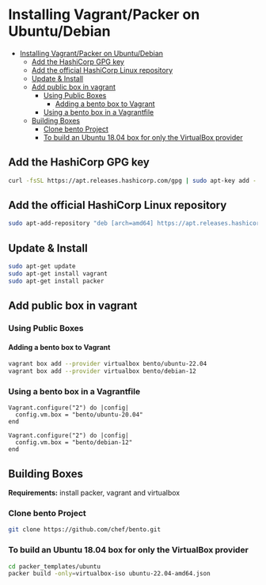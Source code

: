 <!-- @import "[TOC]" {cmd="toc" depthFrom=1 depthTo=6 orderedList=false} -->

<!-- code_chunk_output -->

# Installing Vagrant/Packer on Ubuntu/Debian

- [Installing Vagrant/Packer on Ubuntu/Debian](#installing-vagrantpacker-on-ubuntudebian)
  - [Add the HashiCorp GPG key](#add-the-hashicorp-gpg-key)
  - [Add the official HashiCorp Linux repository](#add-the-official-hashicorp-linux-repository)
  - [Update & Install](#update--install)
  - [Add public box in vagrant](#add-public-box-in-vagrant)
    - [Using Public Boxes](#using-public-boxes)
      - [Adding a bento box to Vagrant](#adding-a-bento-box-to-vagrant)
    - [Using a bento box in a Vagrantfile](#using-a-bento-box-in-a-vagrantfile)
  - [Building Boxes](#building-boxes)
    - [Clone bento Project](#clone-bento-project)
    - [To build an Ubuntu 18.04 box for only the VirtualBox provider](#to-build-an-ubuntu-1804-box-for-only-the-virtualbox-provider)

<!-- /code_chunk_output -->

## Add the HashiCorp GPG key

```bash
curl -fsSL https://apt.releases.hashicorp.com/gpg | sudo apt-key add -
```

## Add the official HashiCorp Linux repository

```bash
sudo apt-add-repository "deb [arch=amd64] https://apt.releases.hashicorp.com $(lsb_release -cs) main"
```

## Update & Install

```bash
sudo apt-get update
sudo apt-get install vagrant
sudo apt-get install packer
```

## Add public box in vagrant

### Using Public Boxes

#### Adding a bento box to Vagrant

```bash
vagrant box add --provider virtualbox bento/ubuntu-22.04
vagrant box add --provider virtualbox bento/debian-12
```

### Using a bento box in a Vagrantfile

```Vagrantfile
Vagrant.configure("2") do |config|
  config.vm.box = "bento/ubuntu-20.04"
end
```

```Vagrantfile
Vagrant.configure("2") do |config|
  config.vm.box = "bento/debian-12"
end
```

## Building Boxes

**Requirements:** install packer, vagrant and virtualbox

### Clone bento Project

```bash
git clone https://github.com/chef/bento.git
```

### To build an Ubuntu 18.04 box for only the VirtualBox provider

```bash
cd packer_templates/ubuntu
packer build -only=virtualbox-iso ubuntu-22.04-amd64.json
```
